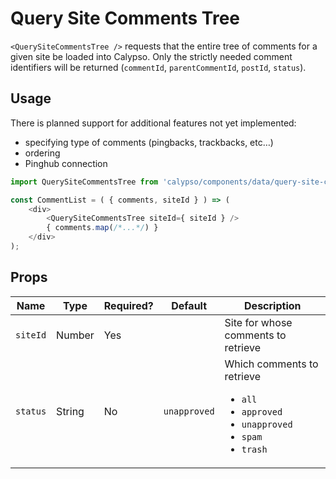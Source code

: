 # Query Site Comments Tree

`<QuerySiteCommentsTree />` requests that the entire tree of comments for a given site be loaded into Calypso.
Only the strictly needed comment identifiers will be returned (`commentId`, `parentCommentId`, `postId`, `status`).

## Usage

There is planned support for additional features not yet implemented:

- specifying type of comments (pingbacks, trackbacks, etc…)
- ordering
- Pinghub connection

```js
import QuerySiteCommentsTree from 'calypso/components/data/query-site-comments-tree';

const CommentList = ( { comments, siteId } ) => (
	<div>
		<QuerySiteCommentsTree siteId={ siteId } />
		{ comments.map(/*...*/) }
	</div>
);
```

## Props

| Name     | Type   | Required? | Default      | Description                                                                                                                     |
| -------- | ------ | --------- | ------------ | ------------------------------------------------------------------------------------------------------------------------------- |
| `siteId` | Number | Yes       |              | Site for whose comments to retrieve                                                                                             |
| `status` | String | No        | `unapproved` | Which comments to retrieve<br /> <ul><li>`all`</li><li>`approved`</li><li>`unapproved`</li><li>`spam`</li><li>`trash`</li></ul> |
